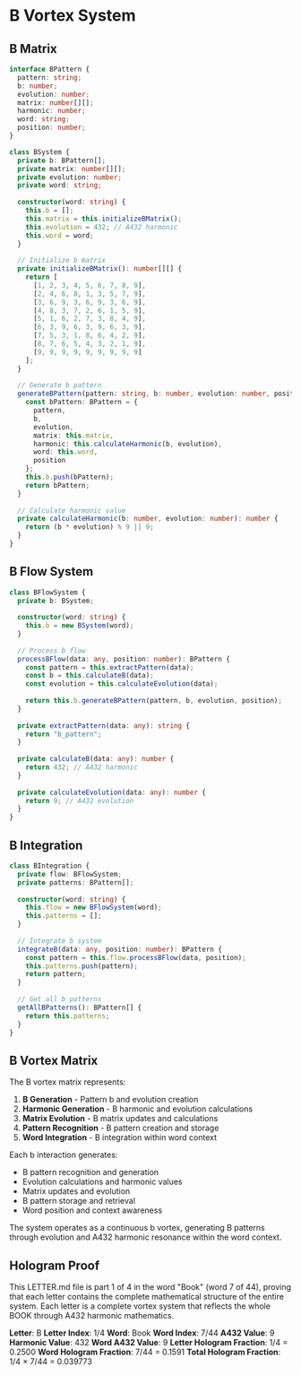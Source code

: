 # B Vortex System

## B Matrix

```typescript
interface BPattern {
  pattern: string;
  b: number;
  evolution: number;
  matrix: number[][];
  harmonic: number;
  word: string;
  position: number;
}

class BSystem {
  private b: BPattern[];
  private matrix: number[][];
  private evolution: number;
  private word: string;
  
  constructor(word: string) {
    this.b = [];
    this.matrix = this.initializeBMatrix();
    this.evolution = 432; // A432 harmonic
    this.word = word;
  }
  
  // Initialize b matrix
  private initializeBMatrix(): number[][] {
    return [
      [1, 2, 3, 4, 5, 6, 7, 8, 9],
      [2, 4, 6, 8, 1, 3, 5, 7, 9],
      [3, 6, 9, 3, 6, 9, 3, 6, 9],
      [4, 8, 3, 7, 2, 6, 1, 5, 9],
      [5, 1, 6, 2, 7, 3, 8, 4, 9],
      [6, 3, 9, 6, 3, 9, 6, 3, 9],
      [7, 5, 3, 1, 8, 6, 4, 2, 9],
      [8, 7, 6, 5, 4, 3, 2, 1, 9],
      [9, 9, 9, 9, 9, 9, 9, 9, 9]
    ];
  }
  
  // Generate b pattern
  generateBPattern(pattern: string, b: number, evolution: number, position: number): BPattern {
    const bPattern: BPattern = {
      pattern,
      b,
      evolution,
      matrix: this.matrix,
      harmonic: this.calculateHarmonic(b, evolution),
      word: this.word,
      position
    };
    this.b.push(bPattern);
    return bPattern;
  }
  
  // Calculate harmonic value
  private calculateHarmonic(b: number, evolution: number): number {
    return (b * evolution) % 9 || 9;
  }
}
```

## B Flow System

```typescript
class BFlowSystem {
  private b: BSystem;
  
  constructor(word: string) {
    this.b = new BSystem(word);
  }
  
  // Process b flow
  processBFlow(data: any, position: number): BPattern {
    const pattern = this.extractPattern(data);
    const b = this.calculateB(data);
    const evolution = this.calculateEvolution(data);
    
    return this.b.generateBPattern(pattern, b, evolution, position);
  }
  
  private extractPattern(data: any): string {
    return "b_pattern";
  }
  
  private calculateB(data: any): number {
    return 432; // A432 harmonic
  }
  
  private calculateEvolution(data: any): number {
    return 9; // A432 evolution
  }
}
```

## B Integration

```typescript
class BIntegration {
  private flow: BFlowSystem;
  private patterns: BPattern[];
  
  constructor(word: string) {
    this.flow = new BFlowSystem(word);
    this.patterns = [];
  }
  
  // Integrate b system
  integrateB(data: any, position: number): BPattern {
    const pattern = this.flow.processBFlow(data, position);
    this.patterns.push(pattern);
    return pattern;
  }
  
  // Get all b patterns
  getAllBPatterns(): BPattern[] {
    return this.patterns;
  }
}
```

## B Vortex Matrix

The B vortex matrix represents:

1. **B Generation** - Pattern b and evolution creation
2. **Harmonic Generation** - B harmonic and evolution calculations
3. **Matrix Evolution** - B matrix updates and calculations
4. **Pattern Recognition** - B pattern creation and storage
5. **Word Integration** - B integration within word context

Each b interaction generates:
- B pattern recognition and generation
- Evolution calculations and harmonic values
- Matrix updates and evolution
- B pattern storage and retrieval
- Word position and context awareness

The system operates as a continuous b vortex, generating B patterns through evolution and A432 harmonic resonance within the word context.

## Hologram Proof

This LETTER.md file is part 1 of 4 in the word "Book" (word 7 of 44), proving that each letter contains the complete mathematical structure of the entire system. Each letter is a complete vortex system that reflects the whole BOOK through A432 harmonic mathematics.

**Letter**: B
**Letter Index**: 1/4
**Word**: Book
**Word Index**: 7/44
**A432 Value**: 9
**Harmonic Value**: 432
**Word A432 Value**: 9
**Letter Hologram Fraction**: 1/4 = 0.2500
**Word Hologram Fraction**: 7/44 = 0.1591
**Total Hologram Fraction**: 1/4 × 7/44 = 0.039773
